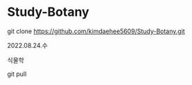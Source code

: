 # Study-Botany

git clone https://github.com/kimdaehee5609/Study-Botany.git

2022.08.24.수



식물학


git pull 










